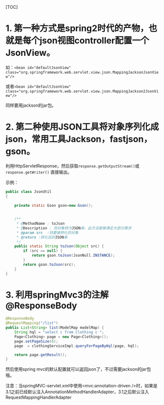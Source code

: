 [TOC]
# 1. 第一种方式是spring2时代的产物，也就是每个json视图controller配置一个JsonView。
如：`<bean id="defaultJsonView" class="org.springframework.web.servlet.view.json.MappingJacksonJsonView"/> `

或者`<bean id="defaultJsonView" class="org.springframework.web.servlet.view.json.MappingJackson2JsonView"/>`

同样要用jackson的jar包。

# 2. 第二种使用JSON工具将对象序列化成json，常用工具Jackson，fastjson，gson。

利用HttpServletResponse，然后获取`response.getOutputStream()`或`response.getWriter()` 直接输出。

示例：
```java
public class JsonUtil
{
    
    private static Gson gson=new Gson();
 
 
    /**
     * @MethodName : toJson
     * @Description : 将对象转为JSON串，此方法能够满足大部分需求
     * @param src  :将要被转化的对象
     * @return :转化后的JSON串
     */
    public static String toJson(Object src) {
        if (src == null) {
            return gson.toJson(JsonNull.INSTANCE);
        }
        return gson.toJson(src);
    }
}
```

# 3. 利用springMvc3的注解@ResponseBody

```java
@ResponseBody
@RequestMapping("/list")
public List<String> list(ModelMap modelMap) {
    String hql = "select c from Clothing c ";
    Page<Clothing> page = new Page<Clothing>();
    page.setPageSize(6);
    page  = clothingServiceImpl.queryForPageByHql(page, hql);

    return page.getResult();
}
```
然后使用spring mvc的默认配置就可以返回json了，不过需要jackson的jar包哦。

注意：当springMVC-servlet.xml中使用<mvc:annotation-driven />时，如果是3.1之前已经默认注入AnnotationMethodHandlerAdapter，3.1之后默认注入RequestMappingHandlerAdapter